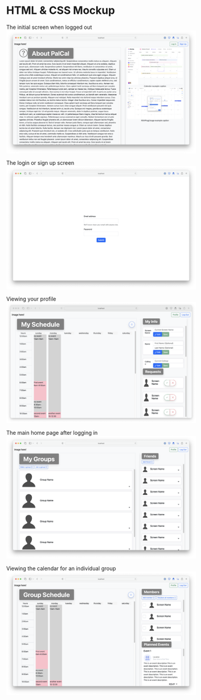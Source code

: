 # HTML & CSS Mockup

The initial screen when logged out
![Home page](ui-design/screenshots/html/home%20page%20logged%20out.png)

The login or sign up screen
![Sign up](ui-design/screenshots/html/login.png)

Viewing your profile
![My profile](ui-design/screenshots/html/my%20profile.png)

The main home page after logging in
![Home page logged in](ui-design/screenshots/html/home%20page%20logged%20in.png)

Viewing the calendar for an individual group
![Individual group](ui-design/screenshots/html/individual%20group.png)

